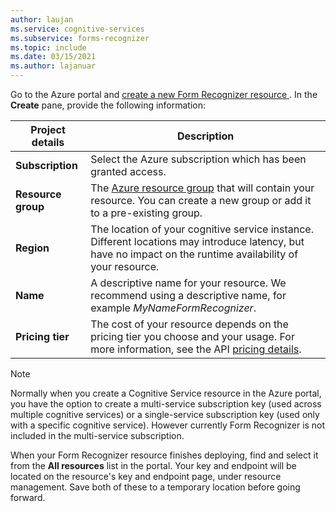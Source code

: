 ```yaml
---
author: laujan
ms.service: cognitive-services
ms.subservice: forms-recognizer
ms.topic: include
ms.date: 03/15/2021
ms.author: lajanuar
---
```


Go to the Azure portal and <a href="https://ms.portal.azure.com/#create/Microsoft.CognitiveServicesFormRecognizer" title="Create a new Form Recognizer resource" target="_blank">create a new Form Recognizer resource </a>. In the **Create** pane, provide the following information:

| Project details   | Description   |
|--|--|
| **Subscription** | Select the Azure subscription which has been granted access. |
| **Resource group** | The [Azure resource group](/azure/cloud-adoption-framework/govern/resource-consistency/resource-access-management#what-is-an-azure-resource-group) that will contain your resource. You can create a new group or add it to a pre-existing group. |
| **Region** | The location of your cognitive service instance. Different locations may introduce latency, but have no impact on the runtime availability of your resource. |
| **Name** | A descriptive name for your resource. We recommend using a descriptive name, for example *MyNameFormRecognizer*. |
| **Pricing tier** | The cost of your resource depends on the pricing tier you choose and your usage. For more information, see the API [pricing details](https://azure.microsoft.com/pricing/details/cognitive-services/).

> [!NOTE]
> Normally when you create a Cognitive Service resource in the Azure portal, you have the option to create a multi-service subscription key (used across multiple cognitive services) or a single-service subscription key (used only with a specific cognitive service). However currently Form Recognizer is not included in the multi-service subscription.

When your Form Recognizer resource finishes deploying, find and select it from the **All resources** list in the portal. Your key and endpoint will be located on the resource's key and endpoint page, under resource management. Save both of these to a temporary location before going forward.
>
